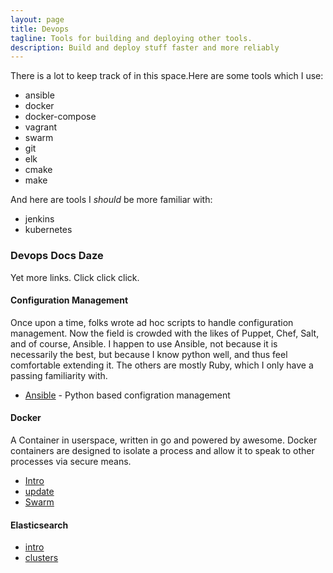 ```yaml
---
layout: page
title: Devops
tagline: Tools for building and deploying other tools.
description: Build and deploy stuff faster and more reliably
---
```


There is a lot to keep track of in this space.Here are some tools which I use:

* ansible
* docker
* docker-compose
* vagrant
* swarm
* git
* elk
* cmake
* make

And here are tools I _should_ be more familiar with:

* jenkins
* kubernetes

### Devops Docs Daze
Yet more links. Click click click.

#### Configuration Management
Once upon a time, folks wrote ad hoc scripts to handle configuration management. Now the field is crowded with
the likes of Puppet, Chef, Salt, and of course, Ansible. I happen to use Ansible, not because it is necessarily
the best, but because I know python well, and thus feel comfortable extending it. The others are mostly Ruby,
which I only have a passing familiarity with.

- [Ansible](devops/ansible.md) - Python based configration management

#### Docker
A Container in userspace, written in go and powered by awesome. Docker containers are designed to
isolate a process and allow it to speak to other processes via secure means.

- [Intro](devops/docker/docker.md)
- [update](devops/docker/docker2.md)
- [Swarm](devops/docker/docker-swarm-mode.md)

#### Elasticsearch
- [intro](devops/elastic_search/elasticsearch_intro.md)
- [clusters](devops/elastic_search/clusters.md)
